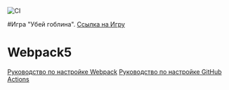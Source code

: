![CI](https://github.com/VladSychev1983/goblin-js/actions/workflows/web.yml/badge.svg)

#Игра "Убей гоблина".
[Ссылка на Игру ](https://vladsychev1983.github.io/goblin-js/)

# Webpack5
[Руководство по настройке Webpack](https://webpack.js.org/guides/)
[Руководство по настройке GitHub Actions](https://docs.github.com/en/actions/quickstart)
